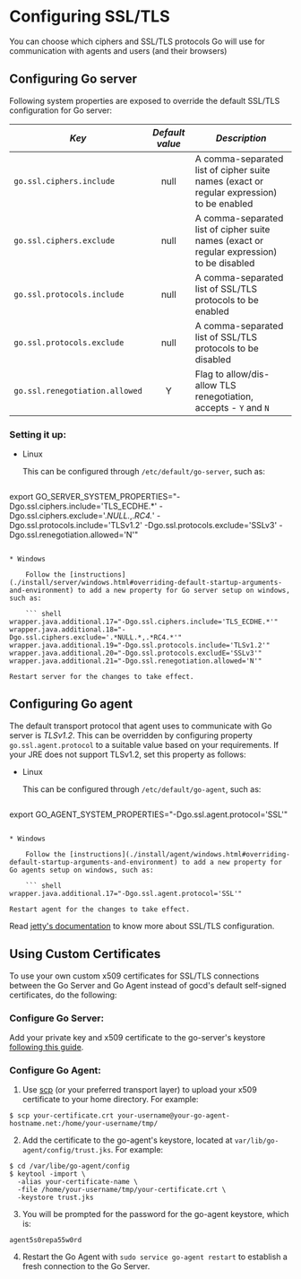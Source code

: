 # Configuring SSL/TLS

You can choose which ciphers and SSL/TLS protocols Go will use for communication with agents and users (and their browsers)

## Configuring Go server

Following system properties are exposed to override the default SSL/TLS configuration for Go server:


|*Key*                          |*Default value*|*Description*                |
|-------------------------------|:--------:|-----------------------------|
|`go.ssl.ciphers.include`       |null      |A comma-separated list of cipher suite names (exact or regular expression) to be enabled|
|`go.ssl.ciphers.exclude` |null       |A comma-separated list of cipher suite names (exact or regular expression) to be disabled|
|`go.ssl.protocols.include` |null       |A comma-separated list of SSL/TLS protocols to be enabled|
|`go.ssl.protocols.exclude` |null       |A comma-separated list of SSL/TLS protocols to be disabled|
|`go.ssl.renegotiation.allowed` |Y       |Flag to allow/dis-allow TLS renegotiation, accepts - `Y` and `N`|

### Setting it up:

* Linux

	This can be configured through `/etc/default/go-server`, such as:

	``` shell
export GO_SERVER_SYSTEM_PROPERTIES="-Dgo.ssl.ciphers.include='TLS_ECDHE.*' -Dgo.ssl.ciphers.exclude='.*NULL.*,.*RC4.*' -Dgo.ssl.protocols.include='TLSv1.2' -Dgo.ssl.protocols.exclude='SSLv3' -Dgo.ssl.renegotiation.allowed='N'"
```

* Windows

    Follow the [instructions](./install/server/windows.html#overriding-default-startup-arguments-and-environment) to add a new property for Go server setup on windows, such as:

    ``` shell
wrapper.java.additional.17="-Dgo.ssl.ciphers.include='TLS_ECDHE.*'"
wrapper.java.additional.18="-Dgo.ssl.ciphers.exclude='.*NULL.*,.*RC4.*'"
wrapper.java.additional.19="-Dgo.ssl.protocols.include='TLSv1.2'"
wrapper.java.additional.20="-Dgo.ssl.protocols.excludE='SSLv3'"
wrapper.java.additional.21="-Dgo.ssl.renegotiation.allowed='N'"
```
	Restart server for the changes to take effect.

## Configuring Go agent

The default transport protocol that agent uses to communicate with Go server is *TLSv1.2*. This can be overridden by configuring property `go.ssl.agent.protocol` to a suitable value based on your requirements. If your JRE does not support TLSv1.2, set this property as follows:

* Linux

	This can be configured through `/etc/default/go-agent`, such as:

	``` shell
export GO_AGENT_SYSTEM_PROPERTIES="-Dgo.ssl.agent.protocol='SSL'"
```

* Windows

    Follow the [instructions](./install/agent/windows.html#overriding-default-startup-arguments-and-environment) to add a new property for Go agents setup on windows, such as:

    ``` shell
wrapper.java.additional.17="-Dgo.ssl.agent.protocol='SSL'"
```
	Restart agent for the changes to take effect.

Read [jetty's documentation](http://www.eclipse.org/jetty/documentation/current/configuring-ssl.html) to know more about SSL/TLS configuration.

## Using Custom Certificates

To use your own custom x509 certificates for SSL/TLS connections between the Go Server and Go Agent instead of gocd's default self-signed certificates, do the following:

### Configure Go Server:

Add your private key and x509 certificate to the go-server's keystore [following this guide](https://www.go.cd/2014/06/05/using-go-cd-with-custom-certificates.html).

### Configure Go Agent:

1. Use [scp](http://www.hypexr.org/linux_scp_help.php) (or your preferred transport layer) to upload your x509 certificate to your home directory. For example:

  ```shell
  $ scp your-certificate.crt your-username@your-go-agent-hostname.net:/home/your-username/tmp/
  ```

2. Add the certificate to the go-agent's keystore, located at `var/lib/go-agent/config/trust.jks`. For example:

  ```shell
  $ cd /var/libe/go-agent/config
  $ keytool -import \
    -alias your-certificate-name \
    -file /home/your-username/tmp/your-certificate.crt \
    -keystore trust.jks
  ```

3. You will be prompted for the password for the go-agent keystore, which is:

  ```shell
  agent5s0repa55w0rd
  ```

4. Restart the Go Agent with `sudo service go-agent restart` to establish a fresh connection to the Go Server.
